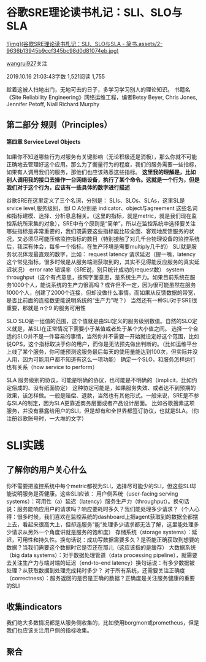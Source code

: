 # 谷歌SRE理论读书札记：SLI、SLO与SLA

[![img](谷歌SRE理论读书札记：SLI、SLO与SLA - 简书.assets/2-9636b13945b9ccf345bc98d0d81074eb.jpg)](https://www.jianshu.com/u/a417f95b0f53)

[wangrui927](https://www.jianshu.com/u/a417f95b0f53)关注

2019.10.16 21:03:43字数 1,521阅读 1,755

趁着这被人扫地出门，无地可去的日子，多学习学习别人的理论知识。
书籍名 《Site Reliability Engineering》网络运维工程，编者Betsy Beyer, Chris Jones, Jennifer Petoff, Niall Richard Murphy

## 第二部分 规则（Principles）

#### 第四章 Service Level Objects

如果你不知道哪些行为对服务有关键影响（无论积极还是消极），那么你就不可能正确地去管理好这个应用。那么为了衡量行为的程度，我们的服务需要一些指标，如果有人调用我们的服务，那他们也应该熟悉这些指标。
**这里我的理解是，比如别人调用我的接口去操作一台网络设备，执行了某个命令。这就是一个行为，但是我们对于这个行为，应该有一些具体的数字进行描述**

谷歌SRE在这里定义了三个名词，分别是：
SLIs、SLOs、SLAs，这里SL是 srvice level,服务级别，而I O A分别是 indicator、object与agreement
这些名词和指标建模、选择、分析息息相关。（这里的指标，就是metric，就是我们现在监控系统所采集的对象），SRE中有个原则是“简单”，所以在监控系统中选择要关注哪些指标是非常重要的，我们既需要这些指标能比较全面、客观地反馈服务的状况，又必须尽可能压缩监控指标的数目（特别接触了对几千台物理设备的监控系统后，我深有体会，每多一个指标，在生产环境是需要multiply几千的）
SLI就是服务状况体现最直观的数字，比如：
request latency 请求延迟（提一嘴，latency这个常见指标，很多时候是从服务端测获取到的，其实不见得能反应服务的真实延迟状况）
error rate 错误率（SRE说，别只统计成功的request数）
system throughput（这个有点意思，按照字面意思，是系统生产力。如果目前系统在服务1000个人，能说系统的生产力很高吗？或许但不一定，因为很可能虽然在服务1000个人，创建了2000个连接，但却没做什么事情。而如果从反馈数据的带宽，是否比前面的连接数更能说明系统的“生产力”呢？）
当然还有一种SLI对于SRE很重要，那就是 n个9 的服务可用性

SLO
SLO是一组值的范围，这个值就是由SLI定义的服务级别数值。自然的SLO定义就是，某SLI在正常情况下需要小于某值或者处于某个大小值之间。
选择一个合适的SLO并不是一件容易的事情，当然你并不需要一开始就设定好这个范围，比如说QPS，这个指标取决于你的用户，而你是无法预先做出判断的。（比如运维平台上线了某个服务，你可能预测这服务最后每天的使用量能达到100次，但实际并没人用，因为可能用户都不知道有这么一项功能）
确定一个SLO，和服务怎样运行也有关系（how service to perform）

SLA
服务级别的协议，可能是明确的协议，也可能是不明确的（implicit，比如约定俗成的、没有纸面协定）
这种协定可能是，如果服务失效、或者达不到预期的效果，该怎样做。一般是赔偿、退款，当然也有其他形式。一般来说，SRE是不参与SLA的制定，因为SLA更靠近商务层面或者产品设计层面。
比如谷歌搜素这项服务，并没有暴露给用户的SLI，但是却有和全世界都签订协议，也就是SLA。（你注册谷歌账号时，一大堆的文字）

# SLI实践

## 了解你的用户关心什么

你不需要把监控系统中每个metric都视为SLI，选择尽可能少的SLI，但这些SLI却能说明服务是否健康。这些SLI应该：
用户侧系统（user-facing serving systems）：可用性（a）延迟（latency）服务生产力（throughput）。换句话说：服务能响应用户的请求吗？响应要耗时多久？我们能处理多少请求？（个人心得：很多时候，我们喜欢在监控系统的dashboard上把agent获取到的数据全都摆上去，看起来很高大上，但却连服务“能”处理多少请求都无法了解，这里能处理多少请求从另外一个角度讲就是服务的饱和度）
存储系统（storage systems）：延迟，可用性和持久性。换句话说：成功写数据需要多久？是否能正确获取到想要的数据？当我们需要这个数据时它是否还在那儿（这应该指的是缓存）
大数据系统（big data systems）：对于数据处理管道（data processing pipeline），就需要去关注生产力与端对端的延迟（end-to-end latency）换句话说：有多少数据被处理？从获取数据到处理完成耗时多少？
对于所有系统，还需要关注正确度（correctness）：服务返回的是否是正确的数据？正确度是关注服务健康的重要的SLI

## 收集indicators

我们绝大多数情况都是从服务侧收集的，比如使用borgmon或prometheus，但是我们也应该关注用户侧的指标收集。

## 聚合